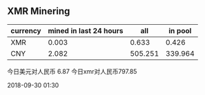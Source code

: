 ## XMR Minering

|currency|mined in last 24 hours|all|in pool|
|---|---|---|---|
|XMR|0.003|0.633|0.426|
|CNY|2.082|505.251|339.964|

今日美元对人民币 6.87	今日xmr对人民币797.85


2018-09-30 01:30